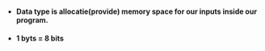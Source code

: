 - ####  Data type is allocatie(provide) memory space for our inputs inside our program.
- #### 1 byts = 8 bits
